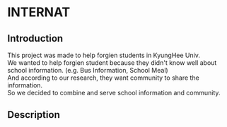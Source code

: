 # INTERNAT

## Introduction
This project was made to help forgien students in KyungHee Univ.<br>
We wanted to help forgien student because they didn't know well about school information. (e.g. Bus Information, School Meal)<br>
And according to our research, they want community to share the information.<br>
So we decided to combine and serve school information and community.<br>

## Description

